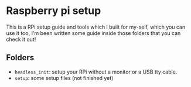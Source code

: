 # Raspberry pi setup

This is a RPi setup guide and tools which I built for my-self, which you can use it too, I'm been written some guide inside those folders that you can check it out!

## Folders

* `headless_init`: setup your RPi without a monitor or a USB tty cable.
* `setup`: some setup files (not finished yet)
